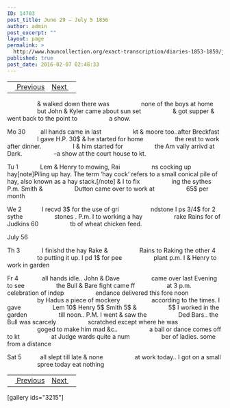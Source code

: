 ```yaml
---
ID: 14703
post_title: June 29 – July 5 1856
author: admin
post_excerpt: ""
layout: page
permalink: >
  http://www.hauncollection.org/exact-transcription/diaries-1853-1859/june-29-july-5-1856/
published: true
post_date: 2016-02-07 02:48:33
---
```

<table style="width: 100%;" align="center">
<tbody>
<tr>
<td><a href="http://www.hauncollection.org/version-2/diaries-1853-1859/june-24-june-29-1856/"><img src="https://lh3.googleusercontent.com/-EFJpxxNiPNw/VqgtWBCZrMI/AAAAAAAAAFU/WfY4lPFWWkg/s800-Ic42/Soeb-Plain-Arrows-8-10px.png" alt="" width="10" height="10" /> Previous</a></td>
<td style="text-align: right;"><a href="http://www.hauncollection.org/version-2/diaries-1853-1859/july-5-july-15-1856/">Next <img src="https://lh3.googleusercontent.com/-67k0cYlpXHw/VqgtWKz1MXI/AAAAAAAAAFU/k9PW_Piyurk/s800-Ic42/Soeb-Plain-Arrows-5-10px.png" alt="" width="10" height="10" /></a></td>
</tr>
</tbody>
</table>
<span style="margin-left: 70px;">&amp; walked down there was
<span style="margin-left: 70px;">none of the boys at home
<span style="margin-left: 70px;">but John &amp; Kyler came about sun set
<span style="margin-left: 70px;">&amp; got supper &amp; went back to the point to
<span style="margin-left: 70px;">a show.</span></span></span></span></span>

Mo 30         all hands came in last
<span style="margin-left: 70px;">kt &amp; moore too..after Breckfast
<span style="margin-left: 70px;">I gave H.P. 30$ &amp; he started for home
<span style="margin-left: 70px;">the rest to work after dinner.
<span style="margin-left: 70px;">I &amp; him started for
<span style="margin-left: 70px;">the Am vally arrivd at Dark.
<span style="margin-left: 70px;">–a show at the court house to kt.</span></span></span></span></span></span>

Tu 1             Lem &amp; Henry to mowing, Rai
<span style="margin-left: 70px;">ns cocking up hay[note]Piling up hay. The term ‘hay cock’ refers to a small conical pile of hay, also known as a hay stack.[/note] &amp; I to fix
<span style="margin-left: 70px;">ing the sythes P.m. Smith &amp;
<span style="margin-left: 70px;">Dutton came over to work at
<span style="margin-left: 70px;">65$ per month</span></span></span></span>

We 2            I recvd 3$ for the use of gri
<span style="margin-left: 70px;">ndstone I ps 3/4$ for 2 sythe
<span style="margin-left: 70px;">stones . P.m. I to working a hay
<span style="margin-left: 70px;">rake Rains for of Judkins 60
<span style="margin-left: 70px;">tb of wheat chicken feed.</span></span></span></span>

July 56

Th 3             I finishd the hay Rake &amp;
<span style="margin-left: 70px;">Rains to Raking the other 4
<span style="margin-left: 70px;">to putting it up. I pd 1$ for pee
<span style="margin-left: 70px;">plant p.m. I &amp; Henry to work in garden</span></span></span>

Fr 4              all hands idle.. John &amp; Dave
<span style="margin-left: 70px;">came over last Evening to see
<span style="margin-left: 70px;">the Bull &amp; Bare fight came ff
<span style="margin-left: 70px;">at 3 p.m. celebration of indep
<span style="margin-left: 70px;">endance delivered this fore noon
<span style="margin-left: 70px;">by Hadus a piece of mockery
<span style="margin-left: 70px;">according to the times. I gave
<span style="margin-left: 70px;">Lem 10$ Henry 5$ Smith 5$ &amp;
<span style="margin-left: 70px;">5$ I worked in the garden
<span style="margin-left: 70px;">till noon.. P.M. I went &amp; saw the
<span style="margin-left: 70px;">Ded Bars.. the Bull was scarcely
<span style="margin-left: 70px;">scratched except where he was
<span style="margin-left: 70px;">goged to make him mad &amp;c..
<span style="margin-left: 70px;">a ball or dance comes off to kt
<span style="margin-left: 70px;">at Judge wards quite a num
<span style="margin-left: 70px;">ber of ladies. some from a distance</span></span></span></span></span></span></span></span></span></span></span></span></span></span></span>

Sat 5           all slept till late &amp; none
<span style="margin-left: 70px;">at work today.. I got on a small
<span style="margin-left: 70px;">spree today eat nothing</span></span>
<table style="width: 100%;" align="center">
<tbody>
<tr>
<td><a href="http://www.hauncollection.org/version-2/diaries-1853-1859/june-24-june-29-1856/"><img src="https://lh3.googleusercontent.com/-EFJpxxNiPNw/VqgtWBCZrMI/AAAAAAAAAFU/WfY4lPFWWkg/s800-Ic42/Soeb-Plain-Arrows-8-10px.png" alt="" width="10" height="10" /> Previous</a></td>
<td style="text-align: right;"><a href="http://www.hauncollection.org/version-2/diaries-1853-1859/july-5-july-15-1856/">Next <img src="https://lh3.googleusercontent.com/-67k0cYlpXHw/VqgtWKz1MXI/AAAAAAAAAFU/k9PW_Piyurk/s800-Ic42/Soeb-Plain-Arrows-5-10px.png" alt="" width="10" height="10" /></a></td>
</tr>
</tbody>
</table>
[gallery ids="3215"]